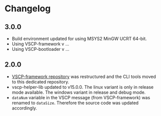 # Changelog

## 3.0.0

  * Build environment updated for using MSYS2 MinGW UCRT 64-bit.
  * Using VSCP-framework v ...
  * Using VSCP-bootloader v ...

## 2.0.0

  * [VSCP-framework repository](https://github.com/BlueAndi/vscp-framework) was restructured and the CLI tools moved to this dedicated repository.
  * vscp-helper-lib updated to v15.0.0. The linux variant is only in release mode available. The windows variant in release and debug mode.
  * ```dataNum``` variable in the VSCP message (from VSCP-framework) was renamed to ```dataSize```. Therefore the source code was updated accordingly.
